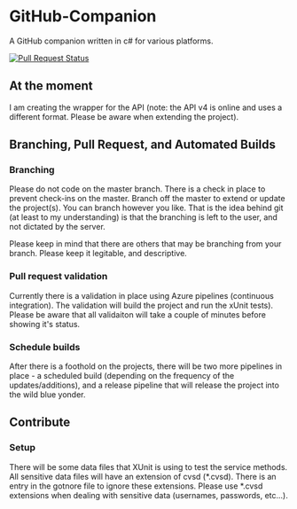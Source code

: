 # GitHub-Companion
A GitHub companion written in c# for various platforms.

[![Pull Request Status](https://dynamensions.visualstudio.com/GitHub%20Companion/_apis/build/status/GitHub%20Companion-Universal%20Windows%20Platform-CI)](https://dynamensions.visualstudio.com/GitHub%20Companion/_build/latest?definitionId=18)

## At the moment
I am creating the wrapper for the API (note: the API v4 is online and uses a different format. Please be aware when extending the project).

## Branching, Pull Request, and Automated Builds

### Branching
Please do not code on the master branch. There is a check in place to prevent check-ins on the master. Branch off the master to extend or update the project(s). You can branch however you like. That is the idea behind git (at least to my understanding) is that the branching is left to the user, and not dictated by the server. 

Please keep in mind that there are others that may be branching from your branch. Please keep it legitable, and descriptive.

### Pull request validation
Currently there is a validation in place using Azure pipelines (continuous integration). The validation will build the project and run the xUnit tests). Please be aware that all validaiton will take a couple of minutes before showing it's status.

### Schedule builds
After there is a foothold on the projects, there will be two more pipelines in place - a scheduled build (depending on the frequency of the updates/additions), and a release pipeline that will release the project into the wild blue yonder.

## Contribute
### Setup
There will be some data files that XUnit is using to test the service methods. All sensitive data files will have an extension of cvsd (*.cvsd). There is an entry in the gotnore file to ignore these extensions. Please use *.cvsd extensions when dealing with sensitive data (usernames, passwords, etc...). 

